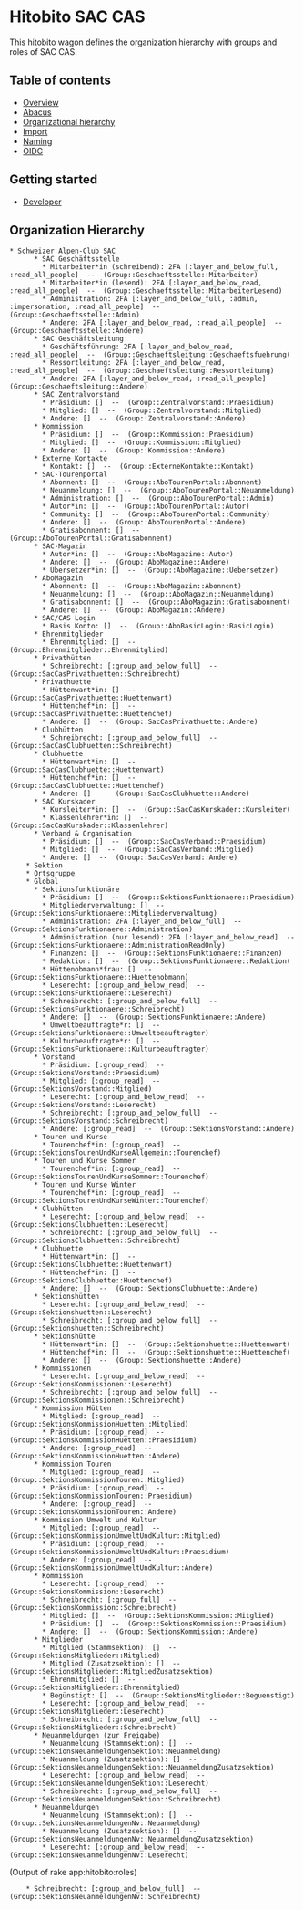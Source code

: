 # Hitobito SAC CAS

This hitobito wagon defines the organization hierarchy with groups and roles of SAC CAS.

## Table of contents

- [Overview](./doc/README.md)
- [Abacus](./doc/abacus.md)
- [Organizational hierarchy](./doc/hierarchy.md)
- [Import](./doc/import.md)
- [Naming](./doc/naming.md)
- [OIDC](./doc/oidc-claims.md)

## Getting started

- [Developer](./doc/developer.md)

## Organization Hierarchy

<!-- roles:start -->
    * Schweizer Alpen-Club SAC
          * SAC Geschäftsstelle
            * Mitarbeiter*in (schreibend): 2FA [:layer_and_below_full, :read_all_people]  --  (Group::Geschaeftsstelle::Mitarbeiter)
            * Mitarbeiter*in (lesend): 2FA [:layer_and_below_read, :read_all_people]  --  (Group::Geschaeftsstelle::MitarbeiterLesend)
            * Administration: 2FA [:layer_and_below_full, :admin, :impersonation, :read_all_people]  --  (Group::Geschaeftsstelle::Admin)
            * Andere: 2FA [:layer_and_below_read, :read_all_people]  --  (Group::Geschaeftsstelle::Andere)
          * SAC Geschäftsleitung
            * Geschäftsführung: 2FA [:layer_and_below_read, :read_all_people]  --  (Group::Geschaeftsleitung::Geschaeftsfuehrung)
            * Ressortleitung: 2FA [:layer_and_below_read, :read_all_people]  --  (Group::Geschaeftsleitung::Ressortleitung)
            * Andere: 2FA [:layer_and_below_read, :read_all_people]  --  (Group::Geschaeftsleitung::Andere)
          * SAC Zentralvorstand
            * Präsidium: []  --  (Group::Zentralvorstand::Praesidium)
            * Mitglied: []  --  (Group::Zentralvorstand::Mitglied)
            * Andere: []  --  (Group::Zentralvorstand::Andere)
          * Kommission
            * Präsidium: []  --  (Group::Kommission::Praesidium)
            * Mitglied: []  --  (Group::Kommission::Mitglied)
            * Andere: []  --  (Group::Kommission::Andere)
          * Externe Kontakte
            * Kontakt: []  --  (Group::ExterneKontakte::Kontakt)
          * SAC-Tourenportal
            * Abonnent: []  --  (Group::AboTourenPortal::Abonnent)
            * Neuanmeldung: []  --  (Group::AboTourenPortal::Neuanmeldung)
            * Administration: []  --  (Group::AboTourenPortal::Admin)
            * Autor*in: []  --  (Group::AboTourenPortal::Autor)
            * Community: []  --  (Group::AboTourenPortal::Community)
            * Andere: []  --  (Group::AboTourenPortal::Andere)
            * Gratisabonnent: []  --  (Group::AboTourenPortal::Gratisabonnent)
          * SAC-Magazin
            * Autor*in: []  --  (Group::AboMagazine::Autor)
            * Andere: []  --  (Group::AboMagazine::Andere)
            * Übersetzer*in: []  --  (Group::AboMagazine::Uebersetzer)
          * AboMagazin
            * Abonnent: []  --  (Group::AboMagazin::Abonnent)
            * Neuanmeldung: []  --  (Group::AboMagazin::Neuanmeldung)
            * Gratisabonnent: []  --  (Group::AboMagazin::Gratisabonnent)
            * Andere: []  --  (Group::AboMagazin::Andere)
          * SAC/CAS Login
            * Basis Konto: []  --  (Group::AboBasicLogin::BasicLogin)
          * Ehrenmitglieder
            * Ehrenmitglied: []  --  (Group::Ehrenmitglieder::Ehrenmitglied)
          * Privathütten
            * Schreibrecht: [:group_and_below_full]  --  (Group::SacCasPrivathuetten::Schreibrecht)
          * Privathuette
            * Hüttenwart*in: []  --  (Group::SacCasPrivathuette::Huettenwart)
            * Hüttenchef*in: []  --  (Group::SacCasPrivathuette::Huettenchef)
            * Andere: []  --  (Group::SacCasPrivathuette::Andere)
          * Clubhütten
            * Schreibrecht: [:group_and_below_full]  --  (Group::SacCasClubhuetten::Schreibrecht)
          * Clubhuette
            * Hüttenwart*in: []  --  (Group::SacCasClubhuette::Huettenwart)
            * Hüttenchef*in: []  --  (Group::SacCasClubhuette::Huettenchef)
            * Andere: []  --  (Group::SacCasClubhuette::Andere)
          * SAC Kurskader
            * Kursleiter*in: []  --  (Group::SacCasKurskader::Kursleiter)
            * Klassenlehrer*in: []  --  (Group::SacCasKurskader::Klassenlehrer)
          * Verband & Organisation
            * Präsidium: []  --  (Group::SacCasVerband::Praesidium)
            * Mitglied: []  --  (Group::SacCasVerband::Mitglied)
            * Andere: []  --  (Group::SacCasVerband::Andere)
        * Sektion
        * Ortsgruppe
        * Global
          * Sektionsfunktionäre
            * Präsidium: []  --  (Group::SektionsFunktionaere::Praesidium)
            * Mitgliederverwaltung: []  --  (Group::SektionsFunktionaere::Mitgliederverwaltung)
            * Administration: 2FA [:layer_and_below_full]  --  (Group::SektionsFunktionaere::Administration)
            * Administration (nur lesend): 2FA [:layer_and_below_read]  --  (Group::SektionsFunktionaere::AdministrationReadOnly)
            * Finanzen: []  --  (Group::SektionsFunktionaere::Finanzen)
            * Redaktion: []  --  (Group::SektionsFunktionaere::Redaktion)
            * Hüttenobmann*frau: []  --  (Group::SektionsFunktionaere::Huettenobmann)
            * Leserecht: [:group_and_below_read]  --  (Group::SektionsFunktionaere::Leserecht)
            * Schreibrecht: [:group_and_below_full]  --  (Group::SektionsFunktionaere::Schreibrecht)
            * Andere: []  --  (Group::SektionsFunktionaere::Andere)
            * Umweltbeauftragte*r: []  --  (Group::SektionsFunktionaere::Umweltbeauftragter)
            * Kulturbeauftragte*r: []  --  (Group::SektionsFunktionaere::Kulturbeauftragter)
          * Vorstand
            * Präsidium: [:group_read]  --  (Group::SektionsVorstand::Praesidium)
            * Mitglied: [:group_read]  --  (Group::SektionsVorstand::Mitglied)
            * Leserecht: [:group_and_below_read]  --  (Group::SektionsVorstand::Leserecht)
            * Schreibrecht: [:group_and_below_full]  --  (Group::SektionsVorstand::Schreibrecht)
            * Andere: [:group_read]  --  (Group::SektionsVorstand::Andere)
          * Touren und Kurse
            * Tourenchef*in: [:group_read]  --  (Group::SektionsTourenUndKurseAllgemein::Tourenchef)
          * Touren und Kurse Sommer
            * Tourenchef*in: [:group_read]  --  (Group::SektionsTourenUndKurseSommer::Tourenchef)
          * Touren und Kurse Winter
            * Tourenchef*in: [:group_read]  --  (Group::SektionsTourenUndKurseWinter::Tourenchef)
          * Clubhütten
            * Leserecht: [:group_and_below_read]  --  (Group::SektionsClubhuetten::Leserecht)
            * Schreibrecht: [:group_and_below_full]  --  (Group::SektionsClubhuetten::Schreibrecht)
          * Clubhuette
            * Hüttenwart*in: []  --  (Group::SektionsClubhuette::Huettenwart)
            * Hüttenchef*in: []  --  (Group::SektionsClubhuette::Huettenchef)
            * Andere: []  --  (Group::SektionsClubhuette::Andere)
          * Sektionshütten
            * Leserecht: [:group_and_below_read]  --  (Group::Sektionshuetten::Leserecht)
            * Schreibrecht: [:group_and_below_full]  --  (Group::Sektionshuetten::Schreibrecht)
          * Sektionshütte
            * Hüttenwart*in: []  --  (Group::Sektionshuette::Huettenwart)
            * Hüttenchef*in: []  --  (Group::Sektionshuette::Huettenchef)
            * Andere: []  --  (Group::Sektionshuette::Andere)
          * Kommissionen
            * Leserecht: [:group_and_below_read]  --  (Group::SektionsKommissionen::Leserecht)
            * Schreibrecht: [:group_and_below_full]  --  (Group::SektionsKommissionen::Schreibrecht)
          * Kommission Hütten
            * Mitglied: [:group_read]  --  (Group::SektionsKommissionHuetten::Mitglied)
            * Präsidium: [:group_read]  --  (Group::SektionsKommissionHuetten::Praesidium)
            * Andere: [:group_read]  --  (Group::SektionsKommissionHuetten::Andere)
          * Kommission Touren
            * Mitglied: [:group_read]  --  (Group::SektionsKommissionTouren::Mitglied)
            * Präsidium: [:group_read]  --  (Group::SektionsKommissionTouren::Praesidium)
            * Andere: [:group_read]  --  (Group::SektionsKommissionTouren::Andere)
          * Kommission Umwelt und Kultur
            * Mitglied: [:group_read]  --  (Group::SektionsKommissionUmweltUndKultur::Mitglied)
            * Präsidium: [:group_read]  --  (Group::SektionsKommissionUmweltUndKultur::Praesidium)
            * Andere: [:group_read]  --  (Group::SektionsKommissionUmweltUndKultur::Andere)
          * Kommission
            * Leserecht: [:group_read]  --  (Group::SektionsKommission::Leserecht)
            * Schreibrecht: [:group_full]  --  (Group::SektionsKommission::Schreibrecht)
            * Mitglied: []  --  (Group::SektionsKommission::Mitglied)
            * Präsidium: []  --  (Group::SektionsKommission::Praesidium)
            * Andere: []  --  (Group::SektionsKommission::Andere)
          * Mitglieder
            * Mitglied (Stammsektion): []  --  (Group::SektionsMitglieder::Mitglied)
            * Mitglied (Zusatzsektion): []  --  (Group::SektionsMitglieder::MitgliedZusatzsektion)
            * Ehrenmitglied: []  --  (Group::SektionsMitglieder::Ehrenmitglied)
            * Begünstigt: []  --  (Group::SektionsMitglieder::Beguenstigt)
            * Leserecht: [:group_and_below_read]  --  (Group::SektionsMitglieder::Leserecht)
            * Schreibrecht: [:group_and_below_full]  --  (Group::SektionsMitglieder::Schreibrecht)
          * Neuanmeldungen (zur Freigabe)
            * Neuanmeldung (Stammsektion): []  --  (Group::SektionsNeuanmeldungenSektion::Neuanmeldung)
            * Neuanmeldung (Zusatzsektion): []  --  (Group::SektionsNeuanmeldungenSektion::NeuanmeldungZusatzsektion)
            * Leserecht: [:group_and_below_read]  --  (Group::SektionsNeuanmeldungenSektion::Leserecht)
            * Schreibrecht: [:group_and_below_full]  --  (Group::SektionsNeuanmeldungenSektion::Schreibrecht)
          * Neuanmeldungen
            * Neuanmeldung (Stammsektion): []  --  (Group::SektionsNeuanmeldungenNv::Neuanmeldung)
            * Neuanmeldung (Zusatzsektion): []  --  (Group::SektionsNeuanmeldungenNv::NeuanmeldungZusatzsektion)
            * Leserecht: [:group_and_below_read]  --  (Group::SektionsNeuanmeldungenNv::Leserecht)
       
(Output of rake app:hitobito:roles)
<!-- roles:end -->
        * Schreibrecht: [:group_and_below_full]  --  (Group::SektionsNeuanmeldungenNv::Schreibrecht)
